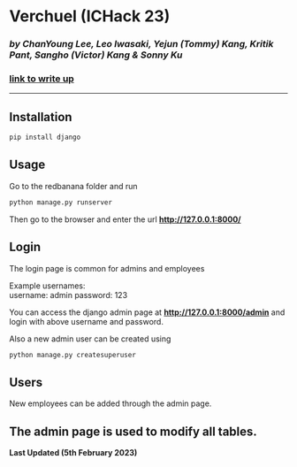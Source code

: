 # Verchuel (ICHack 23)
### *by ChanYoung Lee, Leo Iwasaki, Yejun (Tommy) Kang, Kritik Pant, Sangho (Victor) Kang & Sonny Ku*


### [link to write up](./writeup.md)
---


## Installation 
```bash
pip install django
```

## Usage
Go to the redbanana folder and run
```bash
python manage.py runserver
```
Then go to the browser and enter the url **http://127.0.0.1:8000/**

## Login

The login page is common for admins and employees

Example usernames:  
username: admin
password: 123  

You can access the django admin page at **http://127.0.0.1:8000/admin** and login with above username and password.

Also a new admin user can be created using

```bash
python manage.py createsuperuser
```

## Users

New employees can be added through the admin page. 

The admin page is used to modify all tables.
---
**Last Updated (5th February 2023)**

